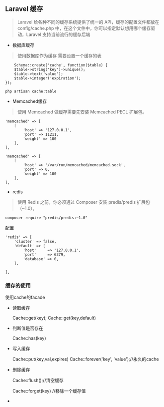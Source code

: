 ## Laravel 缓存

> Laravel 给各种不同的缓存系统提供了统一的 API，缓存的配置文件都放在 config/cache.php 中，在这个文件中，你可以指定默认想用哪个缓存驱动，Laravel 支持当前流行的缓存后端

- 数据库缓存

> 使用数据库作为缓存 需要设置一个缓存的表


		Schema::create('cache', function($table) {
	    $table->string('key')->unique();
	    $table->text('value');
	    $table->integer('expiration');
	});

	php artisan cache:table

- Memcached缓存

> 使用 Memcached 做缓存需要先安装 Memcached PECL 扩展包。

	'memcached' => [
	    [
	        'host' => '127.0.0.1',
	        'port' => 11211,
	        'weight' => 100
	    ],
	],

	'memcached' => [
	    [
	        'host' => '/var/run/memcached/memcached.sock',
	        'port' => 0,
	        'weight' => 100
	    ],
	],


- redis 

> 使用 Redis 之前，你必须通过 Composer 安装 predis/predis 扩展包（~1.0）。

	composer require "predis/predis:~1.0"

配置

	'redis' => [
	    'cluster' => false,
	    'default' => [
	        'host'     => '127.0.0.1',
	        'port'     => 6379,
	        'database' => 0,
	    ],

	],


### 缓存的使用 


使用cache的facade

- 读取缓存

	Cache::get(key);
	Cache::get(key,default)

- 判断值是否存在

	Cache::has(key)

-  写入缓存

	Cache::put(key,val,expires)
	Cache::forever('key', 'value');//永久的cache

- 删除缓存

	Cache::flush();//清空缓存

	Cache::forget(key) //移除一个缓存值

- 